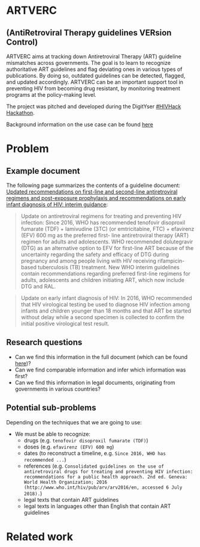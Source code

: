 # ARTVERC 
## (AntiRetroviral Therapy guidelines VERsion Control)
ARTVERC aims at tracking down Antiretroviral Therapy (ART) guideline mismatches across governments. The goal is to learn to recognize authoritative ART guidelines and flag deviating ones in various types of publications. By doing so, outdated guidelines can be detected, flagged, and updated accordingly. ARTVERC can be an important support tool in preventing HIV from becoming drug resistant, by monitoring treatment programs at the policy-making level.

The project was pitched and developed during the DigitYser [#HIVHack Hackathon](https://hivhack.org/).

Background information on the use case can be found [here](https://docs.google.com/presentation/d/e/2PACX-1vSMyoM2RIIuoWTr8z1BFCQmWwZ2h6YLTMb-UoDrvgLlyp7z6ofKkIgNrKB2ftt4Te_7Nh_CiwthMczt/pub?start=false&loop=false&delayms=3000&slide=id.p9) 

# Problem
## Example document
The following page summarizes the contents of a guideline document: [Updated recommendations on first-line and second-line antiretroviral regimens and post-exposure prophylaxis and recommendations on early infant diagnosis of HIV: interim guidance](http://www.who.int/hiv/pub/guidelines/ARV2018update/en/):

> Update on antiretroviral regimens for treating and preventing HIV infection: Since 2016, WHO has recommended tenofovir disoproxil fumarate (TDF) + lamivudine (3TC) (or emtricitabine, FTC) + efavirenz (EFV) 600 mg as the preferred first- line antiretroviral therapy (ART) regimen for adults and adolescents. WHO recommended dolutegravir (DTG) as an alternative option to EFV for first-line ART because of the uncertainty regarding the safety and efficacy of DTG during pregnancy and among people living with HIV receiving rifampicin-based tuberculosis (TB) treatment. New WHO interim guidelines contain recommendations regarding preferred first-line regimens for adults, adolescents and children initiating ART, which now include DTG and RAL.

> Update on early infant diagnosis of HIV: In 2016, WHO recommended that HIV virological testing be used to diagnose HIV infection among infants and children younger than 18 months and that ART be started without delay while a second specimen is collected to confirm the initial positive virological test result.

## Research questions
- Can we find this information in the full document (which can be found [here](http://apps.who.int/iris/bitstream/handle/10665/273632/WHO-CDS-HIV-18.18-eng.pdf?ua=1))?
- Can we find comparable information and infer which information was first?
- Can we find this information in legal documents, originating from governments in various countries?

## Potential sub-problems
Depending on the techniques that we are going to use:
- We must be able to recognize:
  - drugs (e.g. `tenofovir disoproxil fumarate (TDF)`)
  - doses (e.g. `efavirenz (EFV) 600 mg`)
  - dates (to reconstruct a timeline, e.g. `Since 2016, WHO has recommended ...`)
  - references (e.g. `Consolidated guidelines on the use of antiretroviral drugs for treating and preventing HIV infection: recommendations for a public health approach. 2nd ed. Geneva: World Health Organization; 2016 (http://www.who.int/hiv/pub/arv/arv2016/en, accessed 6 July 2018).`)
  - legal texts that contain ART guidelines
  - legal texts in languages other than English that contain ART guidelines

# Related work

